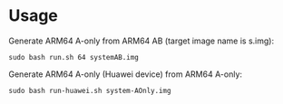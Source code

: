 # Usage


Generate ARM64 A-only from ARM64 AB (target image name is s.img):

    sudo bash run.sh 64 systemAB.img

Generate ARM64 A-only (Huawei device) from ARM64 A-only:

    sudo bash run-huawei.sh system-AOnly.img

